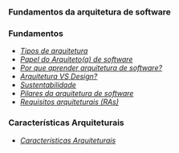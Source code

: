 ### Fundamentos da arquitetura de software

### Fundamentos
- *[Tipos de arquitetura](./fundamentos-da-arquitetura-de-software.md)*
- *[Papel do Arquiteto(a) de software](./fundamentos-da-arquitetura-de-software.md)*
- *[Por que aprender arquitetura de software?](./fundamentos-da-arquitetura-de-software.md)*
- *[Arquitetura VS Design?](./fundamentos-da-arquitetura-de-software.md)*
- *[Sustentabilidade](./fundamentos-da-arquitetura-de-software.md)*
- *[Pilares da arquitetura de software](./fundamentos-da-arquitetura-de-software.md)*
- *[Requisitos arquiteturais (RAs)](./fundamentos-da-arquitetura-de-software.md)*

### Características Arquiteturais
- *[Características Arquiteturais](./caracteristicas-arquiteturais.md)*
